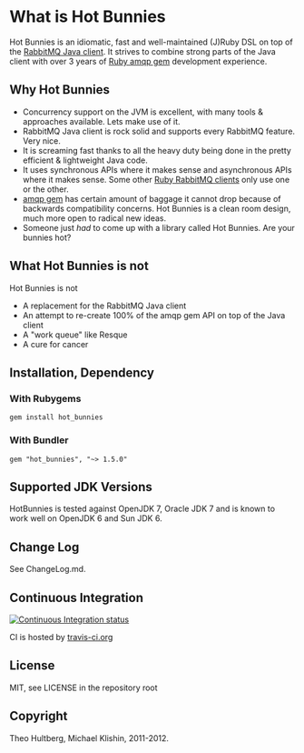 # What is Hot Bunnies

Hot Bunnies is an idiomatic, fast and well-maintained (J)Ruby DSL on top of the [RabbitMQ Java client](http://www.rabbitmq.com/api-guide.html). It strives to combine
strong parts of the Java client with over 3 years of [Ruby amqp gem](https://github.com/ruby-amqp/amqp) development experience.

## Why Hot Bunnies

 * Concurrency support on the JVM is excellent, with many tools & approaches available. Lets make use of it.
 * RabbitMQ Java client is rock solid and supports every RabbitMQ feature. Very nice.
 * It is screaming fast thanks to all the heavy duty being done in the pretty efficient & lightweight Java code.
 * It uses synchronous APIs where it makes sense and asynchronous APIs where it makes sense. Some other [Ruby RabbitMQ clients](https://github.com/ruby-amqp)
   only use one or the other.
 * [amqp gem](https://github.com/ruby-amqp/amqp) has certain amount of baggage it cannot drop because of backwards compatibility concerns. Hot Bunnies is a
   clean room design, much more open to radical new ideas.
 * Someone just *had* to come up with a library called Hot Bunnies. Are your bunnies hot?


## What Hot Bunnies is not

Hot Bunnies is not

 * A replacement for the RabbitMQ Java client
 * An attempt to re-create 100% of the amqp gem API on top of the Java client
 * A "work queue" like Resque
 * A cure for cancer


## Installation, Dependency

### With Rubygems

    gem install hot_bunnies

### With Bundler

    gem "hot_bunnies", "~> 1.5.0"


## Supported JDK Versions

HotBunnies is tested against OpenJDK 7, Oracle JDK 7 and is
known to work well on OpenJDK 6 and Sun JDK 6.


## Change Log

See ChangeLog.md.


## Continuous Integration

[![Continuous Integration status](https://secure.travis-ci.org/ruby-amqp/hot_bunnies.png)](http://travis-ci.org/ruby-amqp/hot_bunnies)

CI is hosted by [travis-ci.org](http://travis-ci.org)


## License

MIT, see LICENSE in the repository root


## Copyright

Theo Hultberg, Michael Klishin, 2011-2012.
